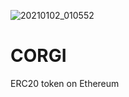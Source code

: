 ![20210102_010552](https://user-images.githubusercontent.com/80218057/119257260-4e0f6200-bb79-11eb-99ca-c7e00eccc8e6.jpg)
# CORGI
ERC20 token on Ethereum
